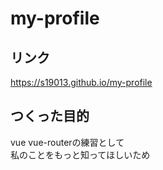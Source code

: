 # my-profile

## リンク
https://s19013.github.io/my-profile


## つくった目的
vue vue-routerの練習として  
私のことをもっと知ってほしいため  
